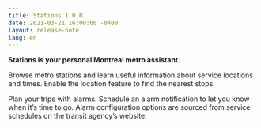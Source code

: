 ```yaml
---
title: Stations 1.0.0
date: 2021-03-21 16:00:00 -0400
layout: release-note
lang: en
---
```


**Stations is your personal Montreal metro assistant.**

Browse metro stations and learn useful information about service locations and times. Enable the location feature to find the nearest stops.

Plan your trips with alarms. Schedule an alarm notification to let you know when it’s time to go. Alarm configuration options are sourced from service schedules on the transit agency’s website.
